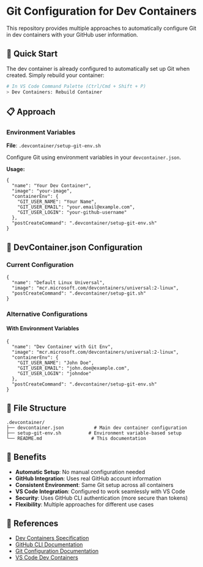 # Git Configuration for Dev Containers

This repository provides multiple approaches to automatically configure Git in dev containers with your GitHub user information.

## 🚀 Quick Start

The dev container is already configured to automatically set up Git when created. Simply rebuild your container:

```bash
# In VS Code Command Palette (Ctrl/Cmd + Shift + P)
> Dev Containers: Rebuild Container
```

## 📋 Approach

### Environment Variables

**File**: `.devcontainer/setup-git-env.sh`

Configure Git using environment variables in your `devcontainer.json`.

**Usage:**
```jsonc
{
  "name": "Your Dev Container",
  "image": "your-image",
  "containerEnv": {
    "GIT_USER_NAME": "Your Name",
    "GIT_USER_EMAIL": "your.email@example.com",
    "GIT_USER_LOGIN": "your-github-username"
  },
  "postCreateCommand": ".devcontainer/setup-git-env.sh"
}
```

## 🎯 DevContainer.json Configuration

### Current Configuration

```jsonc
{
  "name": "Default Linux Universal",
  "image": "mcr.microsoft.com/devcontainers/universal:2-linux",
  "postCreateCommand": ".devcontainer/setup-git.sh"
}
```

### Alternative Configurations

#### With Environment Variables
```jsonc
{
  "name": "Dev Container with Git Env",
  "image": "mcr.microsoft.com/devcontainers/universal:2-linux",
  "containerEnv": {
    "GIT_USER_NAME": "John Doe",
    "GIT_USER_EMAIL": "john.doe@example.com",
    "GIT_USER_LOGIN": "johndoe"
  },
  "postCreateCommand": ".devcontainer/setup-git-env.sh"
}
```

## 📁 File Structure

```
.devcontainer/
├── devcontainer.json           # Main dev container configuration
├── setup-git-env.sh          # Environment variable-based setup  
└── README.md                  # This documentation
```

## 🌟 Benefits

- **Automatic Setup**: No manual configuration needed
- **GitHub Integration**: Uses real GitHub account information
- **Consistent Environment**: Same Git setup across all containers
- **VS Code Integration**: Configured to work seamlessly with VS Code
- **Security**: Uses GitHub CLI authentication (more secure than tokens)
- **Flexibility**: Multiple approaches for different use cases

## 🔗 References

- [Dev Containers Specification](https://containers.dev/)
- [GitHub CLI Documentation](https://cli.github.com/)
- [Git Configuration Documentation](https://git-scm.com/docs/git-config)
- [VS Code Dev Containers](https://code.visualstudio.com/docs/devcontainers/containers)
